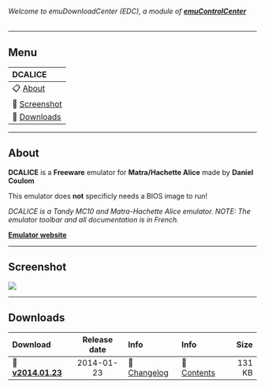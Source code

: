 ###### Welcome to emuDownloadCenter (EDC), a module of [**emuControlCenter**](https://github.com/PhoenixInteractiveNL/emuControlCenter/wiki/)
***
## Menu
| **DCALICE** |
|:---------|
| :clipboard: [About](#about) |
| :sunrise: [Screenshot](#screenshot) |
| :floppy_disk: [Downloads](#downloads) |
***
## About
**DCALICE** is a **Freeware** emulator for **Matra/Hachette Alice** made by **Daniel Coulom**

This emulator does **not** specificly needs a BIOS image to run!

_DCALICE is a Tandy MC10 and Matra-Hachette Alice emulator. NOTE: The emulator toolbar and all documentation is in French._

[**Emulator website**](http://alice32.free.fr/)
***
## Screenshot
![](https://raw.githubusercontent.com/PhoenixInteractiveNL/emuDownloadCenter/master/hooks/dcalice/screen.jpg)
***
## Downloads
| Download | Release date  | Info       | Info       | Size       |
|:---------|:-------------:|:-----------|:-----------|-----------:|
| :floppy_disk: [**v2014.01.23**](https://github.com/PhoenixInteractiveNL/edc-repo0002/raw/master/dcalice/2014.01.23.7z) | 2014-01-23 | :page_facing_up: [Changelog](https://github.com/PhoenixInteractiveNL/edc-repo0002/blob/master/dcalice/2014.01.23_changelog.txt) | :mag_right: [Contents](https://github.com/PhoenixInteractiveNL/edc-repo0002/blob/master/dcalice/2014.01.23_contents.txt) | 131 KB |

